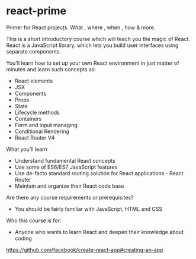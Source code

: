 # react-prime
Primer for React projects.  What , where , when , how &amp; more.


This is a short introductory course which will teach you the magic of React. React is a JavaScript library, which lets you build user interfaces using separate components.

You'll learn how to set up your own React environment in just matter of minutes and learn such concepts as:

- React elements
- JSX
- Components
- Props
- State
- Lifecycle methods
- Containers
- Form and input managing 
- Conditional Rendering
- React Router V4

What you’ll learn
* Understand fundamental React concepts
* Use some of ES6/ES7 JavaScript features
* Use de-facto standard routing solution for React applications - React Router
* Maintain and organize their React code base

Are there any course requirements or prerequisites?
+ You should be fairly familiar with JavaScript, HTML and CSS

Who this course is for:
  - Anyone who wants to learn React and deepen their knowledge about coding

https://github.com/facebook/create-react-app#creating-an-app
